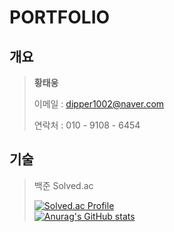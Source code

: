 # PORTFOLIO
## 개요
> **황태웅**
>
> 이메일 : dipper1002@naver.com
>
> 연락처 : 010 - 9108 - 6454

## 기술
>백준 Solved.ac
>
>
>[![Solved.ac Profile](http://mazassumnida.wtf/api/generate_badge?boj=dipper1002)](https://solved.ac/dipper1002)<br/>
>[![Anurag's GitHub stats](https://github-readme-stats.vercel.app/api?username=dipper1002)](https://github.com/dipper1002/github-readme-stats)
